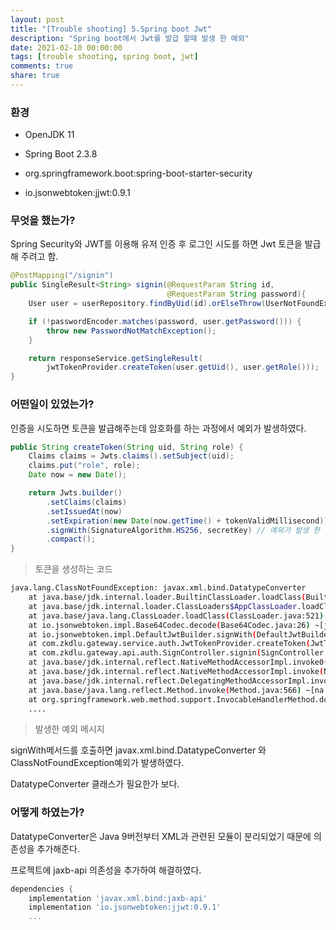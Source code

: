```yaml
---
layout: post
title: "[Trouble shooting] 5.Spring boot Jwt"
description: "Spring boot에서 Jwt를 발급 할때 발생 한 예외"
date: 2021-02-10 00:00:00
tags: [trouble shooting, spring boot, jwt]
comments: true
share: true
---
```


### 환경

- OpenJDK 11

- Spring Boot 2.3.8
- org.springframework.boot:spring-boot-starter-security
- io.jsonwebtoken:jjwt:0.9.1




### 무엇을 했는가?

Spring Security와 JWT를 이용해 유저 인증 후 로그인 시도를 하면 Jwt 토큰을 발급 해 주려고 함.

```java
@PostMapping("/signin")
public SingleResult<String> signin(@RequestParam String id,
                                   @RequestParam String password){
    User user = userRepository.findByUid(id).orElseThrow(UserNotFoundException::new);

    if (!passwordEncoder.matches(password, user.getPassword())) {
        throw new PasswordNotMatchException();
    }

    return responseService.getSingleResult(
        jwtTokenProvider.createToken(user.getUid(), user.getRole()));
}
```



### 어떤일이 있었는가?

인증을 시도하면 토큰을 발급해주는데 암호화를 하는 과정에서 예외가 발생하였다.

```java
public String createToken(String uid, String role) {
    Claims claims = Jwts.claims().setSubject(uid);
    claims.put("role", role);
    Date now = new Date();

    return Jwts.builder()
        .setClaims(claims)
        .setIssuedAt(now)
        .setExpiration(new Date(now.getTime() + tokenValidMillisecond))
        .signWith(SignatureAlgorithm.HS256, secretKey) // 예외가 발생 한 부분
        .compact();
}
```

> 토큰을 생성하는 코드



```bash
java.lang.ClassNotFoundException: javax.xml.bind.DatatypeConverter
	at java.base/jdk.internal.loader.BuiltinClassLoader.loadClass(BuiltinClassLoader.java:583) ~[na:na]
	at java.base/jdk.internal.loader.ClassLoaders$AppClassLoader.loadClass(ClassLoaders.java:178) ~[na:na]
	at java.base/java.lang.ClassLoader.loadClass(ClassLoader.java:521) ~[na:na]
	at io.jsonwebtoken.impl.Base64Codec.decode(Base64Codec.java:26) ~[jjwt-0.9.1.jar:0.9.1]
	at io.jsonwebtoken.impl.DefaultJwtBuilder.signWith(DefaultJwtBuilder.java:99) ~[jjwt-0.9.1.jar:0.9.1]
	at com.zkdlu.gateway.service.auth.JwtTokenProvider.createToken(JwtTokenProvider.java:39) ~[main/:na]
	at com.zkdlu.gateway.api.auth.SignController.signin(SignController.java:37) ~[main/:na]
	at java.base/jdk.internal.reflect.NativeMethodAccessorImpl.invoke0(Native Method) ~[na:na]
	at java.base/jdk.internal.reflect.NativeMethodAccessorImpl.invoke(NativeMethodAccessorImpl.java:62) ~[na:na]
	at java.base/jdk.internal.reflect.DelegatingMethodAccessorImpl.invoke(DelegatingMethodAccessorImpl.java:43) ~[na:na]
	at java.base/java.lang.reflect.Method.invoke(Method.java:566) ~[na:na]
	at org.springframework.web.method.support.InvocableHandlerMethod.doInvoke(InvocableHandlerMethod.java:190) ~[spring-web-
	....
```

> 발생한 예외 메시지



signWith메서드를 호출하면 javax.xml.bind.DatatypeConverter 와 ClassNotFoundException예외가 발생하였다. 

DatatypeConverter 클래스가 필요한가 보다.



### 어떻게 하였는가?

DatatypeConverter은 Java 9버전부터 XML과 관련된 모듈이 분리되었기 때문에 의존성을 추가해준다.

프로젝트에 jaxb-api  의존성을 추가하여 해결하였다.

```gradle
dependencies {
    implementation 'javax.xml.bind:jaxb-api'
    implementation 'io.jsonwebtoken:jjwt:0.9.1'
    ...
```





